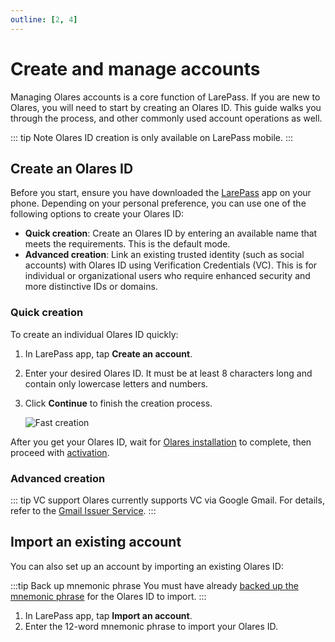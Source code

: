 ```yaml
---
outline: [2, 4]
---
```


# Create and manage accounts

Managing Olares accounts is a core function of LarePass. If you are new to Olares, you will need to start by creating an Olares ID. This guide walks you through the process, and other commonly used account operations as well.

::: tip Note
Olares ID creation is only available on LarePass mobile.
:::

## Create an Olares ID

Before you start, ensure you have downloaded the [LarePass](https://olares.com/larepass) app on your phone. Depending on your personal preference, you can use one of the following options to create your Olares ID:

- **Quick creation**: Create an Olares ID by entering an available name that meets the requirements. This is the default mode.
- **Advanced creation**: Link an existing trusted identity (such as social accounts) with Olares ID using Verification Credentials (VC). This is for individual or organizational users who require enhanced security and more distinctive IDs or domains.

### Quick creation

To create an individual Olares ID quickly:

1. In LarePass app, tap **Create an account**. 

2. Enter your desired Olares ID. It must be at least 8 characters long and contain only lowercase letters and numbers.
3. Click **Continue** to finish the creation process.

   ![Fast creation](/images/manual/larepass/create-olares-id.png)

After you get your Olares ID, wait for [Olares installation](../get-started/install-olares.md) to complete, then proceed with [activation](../get-started/activate-olares.md).

### Advanced creation

::: tip VC support
Olares currently supports VC via Google Gmail. For details, refer to the [Gmail Issuer Service](/developer/contribute/olares-id/verifiable-credential/olares.md#gmail-issuer-service).
:::

<Tabs>
<template #Individual-Olares-ID>

1. In the LarePass app, tap **Create an account**.
2. On the account creation page, tap <i class="material-symbols-outlined">display_settings</i> in the top-right corner.
3. In the **Advanced account creation** page, tap **Individual Olares ID**.
   ![Advanced account creation](/images/manual/larepass/advanced_creation.png)
4. Tap the Gmail VC option. Authenticate using your Gmail account as promoted, and then click **Continue**.
5. Wait for the binding to complete, then click **Continue** to view your Olares ID information.
   ![Olares ID with VC](/images/manual/larepass/individual_olares_id_vc.png)
</template>
<template #Organization-Olares-ID>

:::tip Note
You must have already [set up a custom domain in Olares Space](/space/host-domain.md#add-your-domain) and created the organization for it on LarePass. 
:::
1. In the LarePass app, tap **Create an account**.
1. On the account creation page, tap <i class="material-symbols-outlined">display_settings</i> in the top-right corner.
2. In the **Advanced account creation** page, tap **Organization Olares ID** > **Join an existing organization**.
    ![Advanced account creation](/images/manual/larepass/advanced_creation_org.png)
3. Enter your organization's domain name and click **Continue**.
4. Bind the VC via your email accounts. Currently, only Gmail and Google Workspace email are supported.

   ![Org ID VC](/images/manual/larepass/organization_olares_id.png)

Upon completion, you will receive an Organization Olares ID.
</template>
</Tabs>

## Import an existing account

You can also set up an account by importing an existing Olares ID:

:::tip Back up mnemonic phrase
You must have already [backed up the mnemonic phrase](back-up-mnemonics.md) for the Olares ID to import.
:::

1. In LarePass app, tap **Import an account**.
2. Enter the 12-word mnemonic phrase to import your Olares ID.
